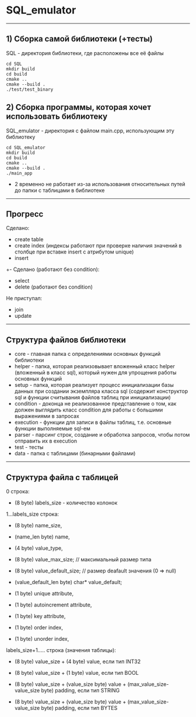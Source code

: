 # SQL_emulator #
---------------------------
## 1) Сборка самой библиотеки (+тесты) ##
SQL - директория библиотеки, где расположены все её файлы
```
cd SQL
mkdir build
cd build
cmake ..
cmake --build .
./test/test_binary
```
## 2) Сборка программы, которая хочет использовать библиотеку ##
SQL_emulator - директория с файлом main.cpp, использующим эту библиотеку
```
cd SQL_emulator
mkdir build
cd build
cmake ..
cmake --build .
./main_app
```
* 2 временно не работает из-за использования относительных путей до папки с таблицами в библиотеке

------------------------------------------
## Прогресс ##

Сделано:
- create table
- create index (индексы работают при проверке наличия значений в столбце при вставке insert с атрибутом unique)
- insert

+- Сделано (работают без condition):
- select
- delete (работают без condition)

Не приступал:

- join
- update

---------------------
## Структура файлов библиотеки ##
- core - главная папка с определениями основных функций библиотеки
- helper - папка, которая реализовывает вложенный класс helper (вложенный в класс sql), который нужен для упрощения работы основных функций
- setup - папка, которая реализует процесс инициализации базы данных при создании экземпляра класса sql (содержит конструктор sql и функции считывания файлов таблиц при инициализации)
- condition - доконца не реализованное представление о том, как должен выглядить класс condition для работы с большими выражениями в запросах
- execution - функции для записи в файлы таблиц, т.е. основные функции выполняемые sql-ем
- parser - парсинг строк, создание и обработка запросов, чтобы потом отправить их в execution
- test - тесты
- data - папка с таблицами (бинарными файлами)


-----------------------------
## Структура файла с таблицей ##

0 строка:

- (8 byte) labels_size - количество колонок

1...labels_size строка:

- (8 byte) name_size, 

- (name_len byte) name,

- (4 byte) value_type, 

- (8 byte) value_max_size; // максимальный размер типа

- (8 byte) value_default_size; // размер deafault значения (0 => null)

- (value_default_len byte) char* value_default;

- (1 byte) unique attribute,

- (1 byte) autoincrement attribute,

- (1 byte) key attribute,

- (1 byte) order index,

- (1 byte) unorder index,


labels_size+1..... строка (значения таблицы):

- (8 byte) value_size + (4 byte) value, если тип INT32

- (8 byte) value_size + (1 byte) value, если тип BOOL

- (8 byte) value_size + (value_size byte) value + (max_value_size-value_size byte) padding, если тип STRING

- (8 byte) value_size + (value_size byte) value + (max_value_size-value_size byte) padding, если тип BYTES



